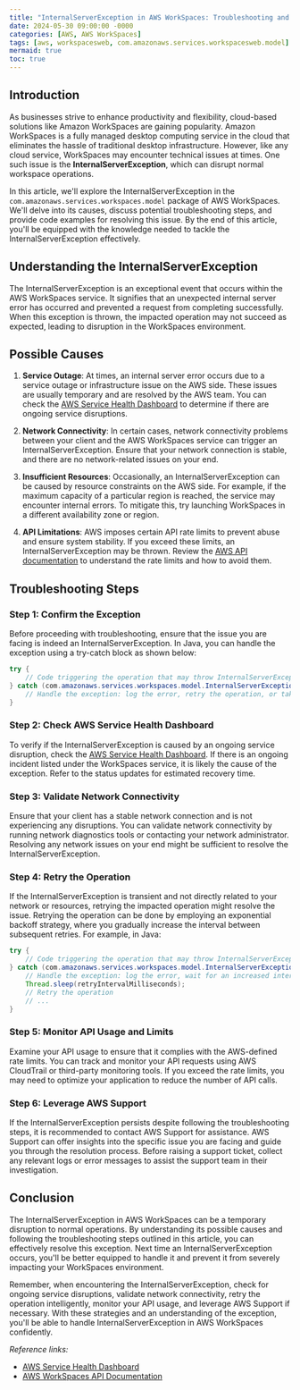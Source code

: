 ```yaml
---
title: "InternalServerException in AWS WorkSpaces: Troubleshooting and Resolving Common Issues"
date: 2024-05-30 09:00:00 -0000
categories: [AWS, AWS WorkSpaces]
tags: [aws, workspacesweb, com.amazonaws.services.workspacesweb.model]
mermaid: true
toc: true
---
```



## Introduction

As businesses strive to enhance productivity and flexibility, cloud-based solutions like Amazon WorkSpaces are gaining popularity. Amazon WorkSpaces is a fully managed desktop computing service in the cloud that eliminates the hassle of traditional desktop infrastructure. However, like any cloud service, WorkSpaces may encounter technical issues at times. One such issue is the **InternalServerException**, which can disrupt normal workspace operations. 

In this article, we'll explore the InternalServerException in the `com.amazonaws.services.workspaces.model` package of AWS WorkSpaces. We'll delve into its causes, discuss potential troubleshooting steps, and provide code examples for resolving this issue. By the end of this article, you'll be equipped with the knowledge needed to tackle the InternalServerException effectively.

## Understanding the InternalServerException

The InternalServerException is an exceptional event that occurs within the AWS WorkSpaces service. It signifies that an unexpected internal server error has occurred and prevented a request from completing successfully. When this exception is thrown, the impacted operation may not succeed as expected, leading to disruption in the WorkSpaces environment.

## Possible Causes

1. **Service Outage**: At times, an internal server error occurs due to a service outage or infrastructure issue on the AWS side. These issues are usually temporary and are resolved by the AWS team. You can check the [AWS Service Health Dashboard](https://status.aws.amazon.com/) to determine if there are ongoing service disruptions.

2. **Network Connectivity**: In certain cases, network connectivity problems between your client and the AWS WorkSpaces service can trigger an InternalServerException. Ensure that your network connection is stable, and there are no network-related issues on your end.  

3. **Insufficient Resources**: Occasionally, an InternalServerException can be caused by resource constraints on the AWS side. For example, if the maximum capacity of a particular region is reached, the service may encounter internal errors. To mitigate this, try launching WorkSpaces in a different availability zone or region.

4. **API Limitations**: AWS imposes certain API rate limits to prevent abuse and ensure system stability. If you exceed these limits, an InternalServerException may be thrown. Review the [AWS API documentation](https://docs.aws.amazon.com/workspaces/latest/APIReference/welcome.html) to understand the rate limits and how to avoid them.

## Troubleshooting Steps

### Step 1: Confirm the Exception

Before proceeding with troubleshooting, ensure that the issue you are facing is indeed an InternalServerException. In Java, you can handle the exception using a try-catch block as shown below:

```java
try {
    // Code triggering the operation that may throw InternalServerException
} catch (com.amazonaws.services.workspaces.model.InternalServerException e) {
    // Handle the exception: log the error, retry the operation, or take appropriate action
}
```

### Step 2: Check AWS Service Health Dashboard

To verify if the InternalServerException is caused by an ongoing service disruption, check the [AWS Service Health Dashboard](https://status.aws.amazon.com/). If there is an ongoing incident listed under the WorkSpaces service, it is likely the cause of the exception. Refer to the status updates for estimated recovery time.

### Step 3: Validate Network Connectivity

Ensure that your client has a stable network connection and is not experiencing any disruptions. You can validate network connectivity by running network diagnostics tools or contacting your network administrator. Resolving any network issues on your end might be sufficient to resolve the InternalServerException.

### Step 4: Retry the Operation

If the InternalServerException is transient and not directly related to your network or resources, retrying the impacted operation might resolve the issue. Retrying the operation can be done by employing an exponential backoff strategy, where you gradually increase the interval between subsequent retries. For example, in Java:

```java
try {
    // Code triggering the operation that may throw InternalServerException
} catch (com.amazonaws.services.workspaces.model.InternalServerException e) {
    // Handle the exception: log the error, wait for an increased interval, and retry the operation
    Thread.sleep(retryIntervalMilliseconds);
    // Retry the operation
    // ...
}
```

### Step 5: Monitor API Usage and Limits

Examine your API usage to ensure that it complies with the AWS-defined rate limits. You can track and monitor your API requests using AWS CloudTrail or third-party monitoring tools. If you exceed the rate limits, you may need to optimize your application to reduce the number of API calls.

### Step 6: Leverage AWS Support

If the InternalServerException persists despite following the troubleshooting steps, it is recommended to contact AWS Support for assistance. AWS Support can offer insights into the specific issue you are facing and guide you through the resolution process. Before raising a support ticket, collect any relevant logs or error messages to assist the support team in their investigation.

## Conclusion

The InternalServerException in AWS WorkSpaces can be a temporary disruption to normal operations. By understanding its possible causes and following the troubleshooting steps outlined in this article, you can effectively resolve this exception. Next time an InternalServerException occurs, you'll be better equipped to handle it and prevent it from severely impacting your WorkSpaces environment.

Remember, when encountering the InternalServerException, check for ongoing service disruptions, validate network connectivity, retry the operation intelligently, monitor your API usage, and leverage AWS Support if necessary. With these strategies and an understanding of the exception, you'll be able to handle InternalServerException in AWS WorkSpaces confidently.

*Reference links:*

- [AWS Service Health Dashboard](https://status.aws.amazon.com/)
- [AWS WorkSpaces API Documentation](https://docs.aws.amazon.com/workspaces/latest/APIReference/welcome.html)

